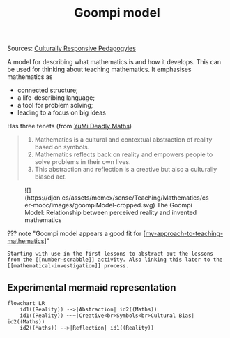 ﻿---
tags: teaching-mathematics, teaching
title: Goompi model
type: note
---
Sources: [Culturally Responsive Pedagogyies](https://www.mathematicshub.edu.au/plan-teach-and-assess/teaching/embedding-indigenous-knowledges/culturally-responsive-pedagogies-goompi-model/)

A model for describing what mathematics is and how it develops. This can be used for thinking about teaching mathematics. It emphasises mathematics as

- connected structure;
- a life-describing language; 
- a tool for problem solving;
- leading to a focus on big ideas

Has three tenets (from [YuMi Deadly Maths](https://research.qut.edu.au/ydc/about/yumi-deadly-maths/))

> 1. Mathematics is a cultural and contextual abstraction of reality based on symbols.
> 2. Mathematics reflects back on reality and empowers people to solve problems in their own lives.
> 3. This abstraction and reflection is a creative but also a culturally biased act.

<figure markdown>
![](https://djon.es/assets/memex/sense/Teaching/Mathematics/cser-mooc/images/goompiModel-cropped.svg)
<caption>The Goompi Model: Relationship between perceived reality and invented mathematics</caption>
</figure>


??? note "Goompi model appears a good fit for [[my-approach-to-teaching-mathematics]]"

    Starting with use in the first lessons to abstract out the lessons from the [[number-scrabble]] activity. Also linking this later to the [[mathematical-investigation]] process.

## Experimental mermaid representation

``` mermaid
flowchart LR 
    id1((Reality)) -->|Abstraction| id2((Maths)) 
    id1((Reality)) ~~~|Creative<br>Symbols<br>Cultural Bias| id2((Maths))
    id2((Maths)) -->|Reflection| id1((Reality))
```

[//begin]: # "Autogenerated link references for markdown compatibility"
[my-approach-to-teaching-mathematics]: ../my-approach-to-teaching-mathematics "My approach to teaching mathematics"
[//end]: # "Autogenerated link references"